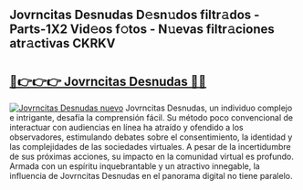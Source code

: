 ## Jovrncitas Desnudas D𝚎sn𝚞dos filtr𝚊dos - Parts-1X2 Vid𝚎os f𝚘tos - N𝚞evas filtr𝚊ciones atr𝚊ctivas CKRKV

# <h2><a href="http://mb1cu4.tromn.icu/?c=Jovrncitas+Desnudas">🔗👉👉👉 Jovrncitas Desnudas 🔗🔗</a></h2>

[![Jovrncitas Desnudas nuevo](https://i.imgur.com/pEAQMta.gif)](http://mb1cu4.tromn.icu/?c=Jovrncitas+Desnudas)
Jovrncitas Desnudas, un individuo complejo e intrigante, desafía la comprensión fácil. Su método poco convencional de interactuar con audiencias en línea ha atraído y ofendido a los observadores, estimulando debates sobre el consentimiento, la identidad y las complejidades de las sociedades virtuales. A pesar de la incertidumbre de sus próximas acciones, su impacto en la comunidad virtual es profundo. Armada con un espíritu inquebrantable y un atractivo innegable, la influencia de Jovrncitas Desnudas en el panorama digital no tiene paralelo.
